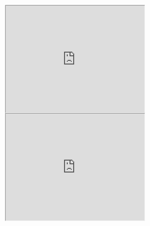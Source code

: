  <iframe src="https://nicolagnz.github.io/leaflet-map-simple/" width="90%" height="350"></iframe>
<iframe src="https://nicolagnz.github.io/highcharts-scatter-csv/" width="90%" height="350"></iframe>
